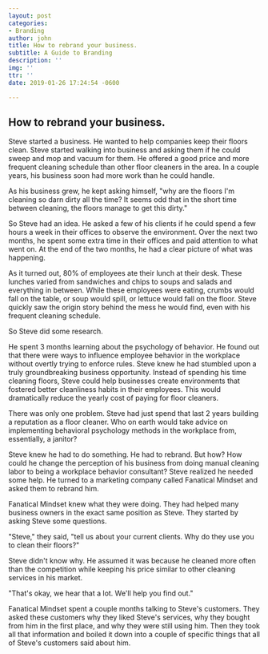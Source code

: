 ```yaml
---
layout: post
categories:
- Branding
author: john
title: How to rebrand your business.
subtitle: A Guide to Branding
description: ''
img: ''
ttr: ''
date: 2019-01-26 17:24:54 -0600

---
```

## How to rebrand your business.

Steve started a business. He wanted to help companies keep their floors clean. Steve started walking into business and asking them if he could sweep and mop and vacuum for them. He offered a good price and more frequent cleaning schedule than other floor cleaners in the area. In a couple years, his business soon had more work than he could handle. 

As his business grew, he kept asking himself, "why are the floors I'm cleaning so darn dirty all the time? It seems odd that in the short time between cleaning, the floors manage to get this dirty."

So Steve had an idea. He asked a few of his clients if he could spend a few hours a week in their offices to observe the environment. Over the next two months, he spent some extra time in their offices and paid attention to what went on. At the end of the two months, he had a clear picture of what was happening. 

As it turned out, 80% of employees ate their lunch at their desk. These lunches varied from sandwiches and chips to soups and salads and everything in between. While these employees were eating, crumbs would fall on the table, or soup would spill, or lettuce would fall on the floor. Steve quickly saw the origin story behind the mess he would find, even with his frequent cleaning schedule. 

So Steve did some research. 

He spent 3 months learning about the psychology of behavior. He found out that there were ways to influence employee behavior in the workplace without overtly trying to enforce rules. Steve knew he had stumbled upon a truly groundbreaking business opportunity. Instead of spending his time cleaning floors, Steve could help businesses create environments that fostered better cleanliness habits in their employees. This would dramatically reduce the yearly cost of paying for floor cleaners. 

There was only one problem. Steve had just spend that last 2 years building a reputation as a floor cleaner. Who on earth would take advice on implementing behavioral psychology methods in the workplace from, essentially, a janitor? 

Steve knew he had to do something. He had to rebrand. But how? How could he change the perception of his business from doing manual cleaning labor to being a workplace behavior consultant? Steve realized he needed some help. He turned to a marketing company called Fanatical Mindset and asked them to rebrand him.

Fanatical Mindset knew what they were doing. They had helped many business owners in the exact same position as Steve. They started by asking Steve some questions. 

"Steve," they said, "tell us about your current clients. Why do they use you to clean their floors?" 

Steve didn't know why. He assumed it was because he cleaned more often than the competition while keeping his price similar to other cleaning services in his market. 

"That's okay, we hear that a lot. We'll help you find out." 

Fanatical Mindset spent a couple months talking to Steve's customers. They asked these customers why they liked Steve's services, why they bought from him in the first place, and why they were still using him. Then they took all that information and boiled it down into a couple of specific things that all of Steve's customers said about him.